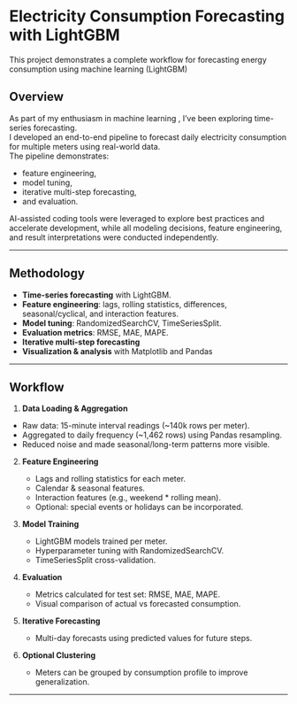 # Electricity Consumption Forecasting with LightGBM
This project demonstrates a complete workflow for forecasting energy consumption using machine learning (LightGBM)

## Overview
As part of my enthusiasm in machine learning , I’ve been exploring time-series forecasting.  
I developed an end-to-end pipeline to forecast daily electricity consumption for multiple meters using real-world data.  
The pipeline demonstrates:
- feature engineering,
- model tuning,
- iterative multi-step forecasting,
- and evaluation.

AI-assisted coding tools were leveraged to explore best practices and accelerate development, while all modeling decisions, feature engineering, and result interpretations were conducted independently.

---

## Methodology
- **Time-series forecasting** with LightGBM.  
- **Feature engineering**: lags, rolling statistics, differences, seasonal/cyclical, and interaction features.
- **Model tuning**: RandomizedSearchCV, TimeSeriesSplit. 
- **Evaluation metrics**: RMSE, MAE, MAPE.  
- **Iterative multi-step forecasting**  
- **Visualization & analysis** with Matplotlib and Pandas  
---

## Workflow

1. **Data Loading & Aggregation**  
- Raw data: 15-minute interval readings (~140k rows per meter).
- Aggregated to daily frequency (~1,462 rows) using Pandas resampling.
- Reduced noise and made seasonal/long-term patterns more visible.

2. **Feature Engineering**  
   - Lags and rolling statistics for each meter.  
   - Calendar & seasonal features.  
   - Interaction features (e.g., weekend * rolling mean).  
   - Optional: special events or holidays can be incorporated.  

3. **Model Training**  
   - LightGBM models trained per meter.  
   - Hyperparameter tuning with RandomizedSearchCV.  
   - TimeSeriesSplit cross-validation.  

4. **Evaluation**  
   - Metrics calculated for test set: RMSE, MAE, MAPE.  
   - Visual comparison of actual vs forecasted consumption.  

5. **Iterative Forecasting**  
   - Multi-day forecasts using predicted values for future steps.  

6. **Optional Clustering**  
   - Meters can be grouped by consumption profile to improve generalization.

---


